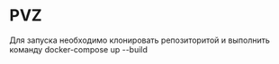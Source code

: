 # PVZ
Для запуска необходимо клонировать репозиторитой и выполнить команду docker-compose up --build

